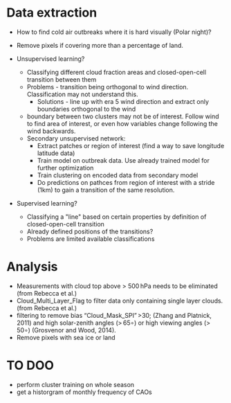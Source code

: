 # Data extraction

- How to find cold air outbreaks where it is hard visually (Polar night)?
- Remove pixels if covering more than a percentage of land. 
- Unsupervised learning?
  - Classifying different cloud fraction areas and closed-open-cell transition between them
  - Problems - transition being orthogonal to wind direction. Classification may not understand this.
    - Solutions - line up with era 5 wind direction and extract only boundaries orthogonal to the wind
  - boundary between two clusters may not be of interest. Follow wind to find area of interest, or even how variables change following the wind backwards. 
  - Secondary unsupervised network:
    - Extract patches or region of interest (find a way to save longitude latitude data)
    - Train model on outbreak data. Use already trained model for further optimization
    - Train clustering on encoded data from secondary model
    - Do predictions on pathces from region of interest with a stride (1km) to gain a transition of the same resolution. 

- Supervised learning?
  - Classifying a "line" based on certain properties by definition of closed-open-cell transition
  - Already defined positions of the transitions?
  - Problems are limited available classifications

# Analysis

- Measurements with cloud top above > 500 hPa needs to be eliminated (from Rebecca et al.)
- Cloud_Multi_Layer_Flag to filter data only containing single layer clouds. (from Rebecca et al.)
- filtering to remove bias “Cloud_Mask_SPI” >30; (Zhang and Platnick, 2011) and high solar-zenith angles (> 65∘) or high viewing angles (> 50∘) (Grosvenor and Wood, 2014).
- Remove pixels with sea ice or land 



# TO DOO
- perform cluster training on whole season 
- get a historgram of monthly frequency of CAOs 